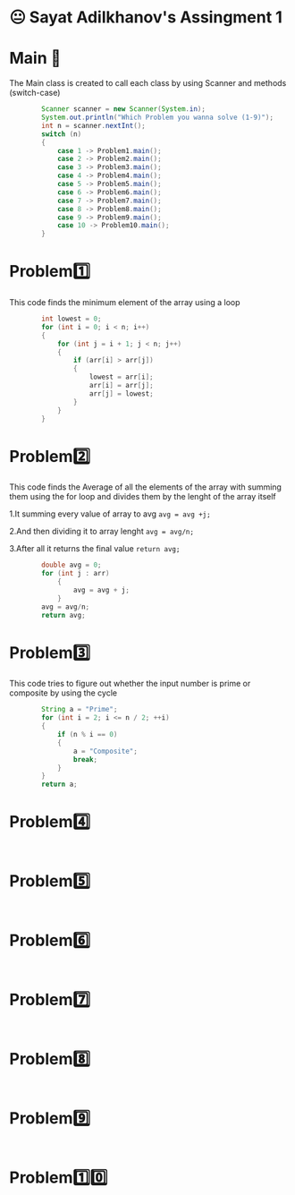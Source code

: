 # :neutral_face: Sayat Adilkhanov's Assingment 1

# Main 🚀

The Main class is created to call each class by using Scanner and methods (switch-case)

```java
        Scanner scanner = new Scanner(System.in);
        System.out.println("Which Problem you wanna solve (1-9)");
        int n = scanner.nextInt();
        switch (n)
        {
            case 1 -> Problem1.main();
            case 2 -> Problem2.main();
            case 3 -> Problem3.main();
            case 4 -> Problem4.main();
            case 5 -> Problem5.main();
            case 6 -> Problem6.main();
            case 7 -> Problem7.main();
            case 8 -> Problem8.main();
            case 9 -> Problem9.main();
            case 10 -> Problem10.main();
        }
```       

# Problem:one:

This code finds the minimum element of the array using a loop 
```java
        int lowest = 0; 
        for (int i = 0; i < n; i++) 
        {
            for (int j = i + 1; j < n; j++)
            {
                if (arr[i] > arr[j])
                {
                    lowest = arr[i];
                    arr[i] = arr[j]; 
                    arr[j] = lowest; 
                }
            }
        }
```
# Problem:two:

This code finds the Average of all the elements of the array with summing them using the for loop and divides them by the lenght of the array itself

1.It summing every value of array to avg ```avg = avg +j; ```

2.And then dividing it to array lenght ``` avg = avg/n; ```

3.After all it returns the final value ```return avg;```
```java
        double avg = 0; 
        for (int j : arr) 
            {
                avg = avg + j;
            }
        avg = avg/n; 
        return avg; 
```            
# Problem:three:

This code tries to figure out whether the input number is prime or composite by using the cycle

```java
        String a = "Prime";
        for (int i = 2; i <= n / 2; ++i) 
        {
            if (n % i == 0)
            {
                a = "Composite";
                break;
            }
        }
        return a;
``` 
# Problem:four:


```java
``` 
# Problem:five:


```java
``` 
# Problem:six:


```java
``` 
# Problem:seven:


```java
``` 
# Problem:eight:


```java
``` 
# Problem:nine:


```java
``` 
# Problem:one::zero:


```java
``` 
